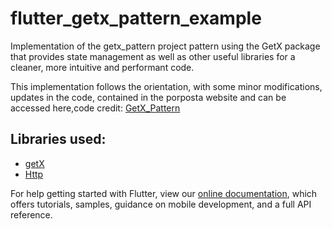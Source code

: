 # flutter_getx_pattern_example

Implementation of the getx_pattern project pattern using the GetX package that provides state management as well as other useful libraries for a cleaner, more intuitive and performant code. 

This implementation follows the orientation, with some minor modifications, updates in the code, contained in the porposta website and can be accessed here,code credit: [GetX_Pattern](https://kauemurakami.github.io/getx_pattern)

## Libraries used:

- [getX](https://pub.dev/packages/get)
- [Http](https://pub.dev/packages/http)

For help getting started with Flutter, view our
[online documentation](https://flutter.dev/docs), which offers tutorials,
samples, guidance on mobile development, and a full API reference.
